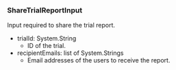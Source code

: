 ### ShareTrialReportInput
Input required to share the trial report.

- trialId: System.String
  - ID of the trial.
- recipientEmails: list of System.Strings
  - Email addresses of the users to receive the report.
